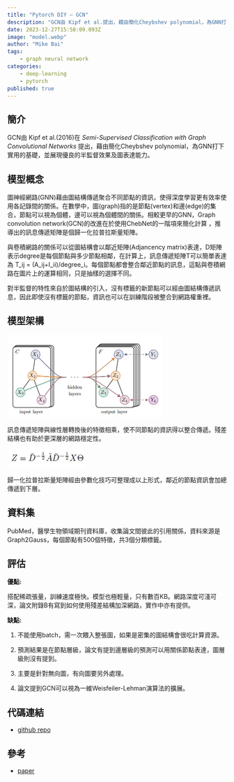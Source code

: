 ```yaml
---
title: "Pytorch DIY — GCN"
description: "GCN由 Kipf et al.提出，藉由簡化Cheybshev polynomial，為GNN打下實用的基礎，並展現優良的半監督效果及圖表達能力。"
date: 2023-12-27T15:58:09.093Z
image: "model.webp"
author: "Mike Bai"
tags:
    - graph neural network
categories:
    - deep-learning
    - pytorch
published: true
---
```


## 簡介

GCN由 Kipf et al.(2016)在 *Semi-Supervised Classification with Graph Convolutional Networks* 提出，藉由簡化Cheybshev polynomial，為GNN打下實用的基礎，並展現優良的半監督效果及圖表達能力。

## 模型概念

圖神經網路(GNN)藉由圖結構傳遞聚合不同節點的資訊，使得深度學習更有效率使用各記錄間的關係。在數學中，圖(graph)指的是節點(vertex)和邊(edge)的集合，節點可以視為個體，邊可以視為個體間的關係。相較更早的GNN，Graph convolution network(GCN)的改進在於使用ChebNet的一階項來簡化計算 ，推導出的訊息傳遞矩陣是個歸一化拉普拉斯量矩陣。

與卷積網路的關係可以從圖結構會以鄰近矩陣(Adjancency matrix)表達，D矩陣表示degree是每個節點與多少節點相鄰，在計算上，訊息傳遞矩陣T可以簡單表達為 T_ij = (A_ij+I_ii)/degree_i。每個節點都會整合鄰近節點的訊息，這點與卷積網路在圖片上的運算相同，只是抽樣的選擇不同。

對半監督的特性來自於圖結構的引入，沒有標籤的新節點可以經由圖結構傳遞訊息，因此即使沒有標籤的節點，資訊也可以在訓練階段被整合到網路權重裡。

## 模型架構

![GCN概念](model.webp)

訊息傳遞矩陣與線性層轉換後的特徵相乘，使不同節點的資訊得以整合傳遞。殘差結構也有助於更深層的網路穩定性。

![訊息傳遞矩陣](message-passing.webp)

歸一化拉普拉斯量矩陣經由參數化技巧可整理成以上形式，鄰近的節點資訊會加總傳遞到下層。

## 資料集

PubMed，醫學生物領域期刊資料庫，收集論文間彼此的引用關係，資料來源是Graph2Gauss，每個節點有500個特徵，共3個分類標籤。

## 評估

**優點:**

搭配稀疏張量，訓練速度極快。模型也極輕量，只有數百KB。網路深度可淺可深，論文附錄B有寫到如何使用殘差結構加深網路，實作中亦有提供。

**缺點:**

1. 不能使用batch，需一次餵入整張圖，如果是密集的圖結構會很吃計算資源。

2. 預測結果是在節點層級，論文有提到邊層級的預測可以用關係節點表達，圖層級則沒有提到。

3. 主要是針對無向圖，有向圖要另外處理。

4. 論文提到GCN可以視為一維Weisfeiler-Lehman演算法的擴展。

## 代碼連結

* [github repo](https://github.com/gitE0Z9/classical-network-series)

## 參考

* [paper](https://arxiv.org/abs/1609.02907)
